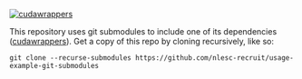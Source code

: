 [![cudawrappers](https://github.com/nlesc-recruit/usage-example-git-submodules/actions/workflows/latest.yml/badge.svg)](https://github.com/nlesc-recruit/usage-example-git-submodules/actions/workflows/latest.yml)

This repository uses git submodules to include one of its dependencies ([cudawrappers](https://github.com/nlesc-recruit/cudawrappers)). Get a copy of this repo by cloning recursively, like so:

```shell
git clone --recurse-submodules https://github.com/nlesc-recruit/usage-example-git-submodules
```

